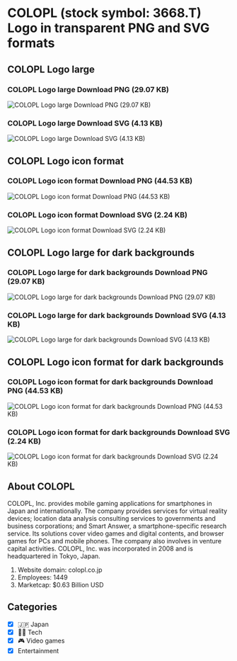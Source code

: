 # COLOPL (stock symbol: 3668.T) Logo in transparent PNG and SVG formats

## COLOPL Logo large

### COLOPL Logo large Download PNG (29.07 KB)

![COLOPL Logo large Download PNG (29.07 KB)](/img/orig/3668.T_BIG-b945ce84.png)

### COLOPL Logo large Download SVG (4.13 KB)

![COLOPL Logo large Download SVG (4.13 KB)](/img/orig/3668.T_BIG-3ee20093.svg)

## COLOPL Logo icon format

### COLOPL Logo icon format Download PNG (44.53 KB)

![COLOPL Logo icon format Download PNG (44.53 KB)](/img/orig/3668.T-b0390ebc.png)

### COLOPL Logo icon format Download SVG (2.24 KB)

![COLOPL Logo icon format Download SVG (2.24 KB)](/img/orig/3668.T-2d9c7b0a.svg)

## COLOPL Logo large for dark backgrounds

### COLOPL Logo large for dark backgrounds Download PNG (29.07 KB)

![COLOPL Logo large for dark backgrounds Download PNG (29.07 KB)](/img/orig/3668.T_BIG.D-171fa7d6.png)

### COLOPL Logo large for dark backgrounds Download SVG (4.13 KB)

![COLOPL Logo large for dark backgrounds Download SVG (4.13 KB)](/img/orig/3668.T_BIG.D-744b1942.svg)

## COLOPL Logo icon format for dark backgrounds

### COLOPL Logo icon format for dark backgrounds Download PNG (44.53 KB)

![COLOPL Logo icon format for dark backgrounds Download PNG (44.53 KB)](/img/orig/3668.T.D-47dc2c6a.png)

### COLOPL Logo icon format for dark backgrounds Download SVG (2.24 KB)

![COLOPL Logo icon format for dark backgrounds Download SVG (2.24 KB)](/img/orig/3668.T.D-75bea0c4.svg)

## About COLOPL

COLOPL, Inc. provides mobile gaming applications for smartphones in Japan and internationally. The company provides services for virtual reality devices; location data analysis consulting services to governments and business corporations; and Smart Answer, a smartphone-specific research service. Its solutions cover video games and digital contents, and browser games for PCs and mobile phones. The company also involves in venture capital activities. COLOPL, Inc. was incorporated in 2008 and is headquartered in Tokyo, Japan.

1. Website domain: colopl.co.jp
2. Employees: 1449
3. Marketcap: $0.63 Billion USD


## Categories
- [x] 🇯🇵 Japan
- [x] 👩‍💻 Tech
- [x] 🎮 Video games
- [x] Entertainment
